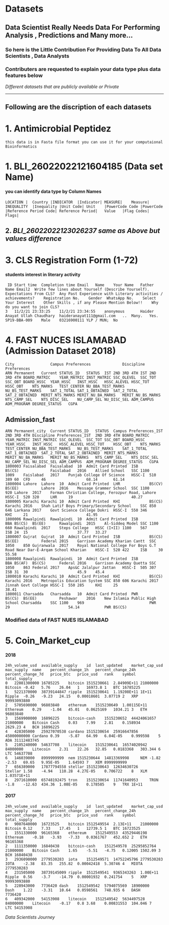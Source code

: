 # Datasets
## Data Scientist Really Needs Data For Performing Analysis , Predictions and Many more...
### So here is the Little Contribution For Providing Data To All Data Scientists , Data Analysts

### Contributers are requested to explain your data type plus data features below

_Different datasets that are publicly available or Private_

_________________________________________________________________________________________

## Following are the discription of each datasets 
# 1. Antimicrobial Peptidez
	this data is in Fasta file format you can use it for your computaional Bioinformatics


# 1.   BLI_26022022121604185 (Data set Name) 
   #### you can identify data type by Column Names
                   
	LOCATION |	Country	|INDICATOR	|Indicator|	MEASURE|	Measure|	INEQUALITY	|Inequality	|Unit Code|	Unit	|PowerCode Code	|PowerCode	|Reference Period Code|	Reference Period|	Value	|Flag Codes|	Flags|
	

## 2.    *BLI_26022022123026237 same as Above but values difference*

# 3.  CLS Registration Form (1-72) 
 #### students interest in literary activity
 
	 ID	Start time	Completion time	Email	Name	Your Name	Father Name	Email2	Write few lines about Yourself (Describe Yourself).	Expectations From CLS?	Any Past Experience with Literary activities / achievements?	Registration No.	Gender	WhatsApp No.	Select Your Interest	Other Skills , if any Please Mention Below!!	Why do you want to join CLS?
	3	11/2/21 23:33:25	11/2/21 23:34:55	anonymous		Haider	Anayat Ullah Chaudhary	haideranayat111@gmail.com 	..	Many.	Yes.	SP19-BBA-009 	Male	03216900111	YLP / MUN;	No	
	

# 4. FAST NUCES ISLAMABAD (Admission Dataset 2018)

	City				Campus Preferences				Discipline Preferences																																		
	ARN	Permanent	Current	STATUS_ID	STATUS	IST	2ND	3RD	4TH	IST	2ND	3RD	4TH	BOARD_MATRIC	YEAR_MATRIC	INST_MATRIC	SSC_OLEVEL	SSC_TOT	SSC_OBT	BOARD_HSSC	YEAR_HSSC	INST_HSSC	HSSC_ALEVEL	HSSC_TOT	HSSC_OBT	NTS_MARKS	TEST_CENTER	NU_BBA_TEST_MARKS	NU_BS_TEST_MARKS	SAT_1_TOTAL	SAT_1_OBTAINED	SAT_2_TOTAL	SAT_2_OBTAINED	MERIT_NTS_MARKS	MERIT_NU_BA_MARKS	MERIT_NU_BS_MARKS	NTS_CAMP_SEL	NTS_DISC_SEL	NU_CAMP_SEL	NU_DISC_SEL	ADM_CAMPUS	ADM_PROGRAM	DEGREE_STATUS	CGPA
	

 ## Admission_fast
 
 	ARN	Permanent_city	Current	STATUS_ID	STATUS	Campus Preferences_IST	2ND	3RD	4TH	Discipline Preferences_IST	2ND	3RD	4TH	BOARD_MATRIC	YEAR_MATRIC	INST_MATRIC	SSC_OLEVEL	SSC_TOT	SSC_OBT	BOARD_HSSC	YEAR_HSSC	INST_HSSC	HSSC_ALEVEL	HSSC_TOT	HSSC_OBT	NTS_MARKS	TEST_CENTER	NU_BBA_TEST_MARKS	NU_BS_TEST_MARKS	SAT_1_TOTAL	SAT_1_OBTAINED	SAT_2_TOTAL	SAT_2_OBTAINED	MERIT_NTS_MARKS	MERIT_NU_BA_MARKS	MERIT_NU_BS_MARKS	NTS_CAMP_SEL	NTS_DISC_SEL	NU_CAMP_SEL	NU_DISC_SEL	ADM_CAMPUS	ADM_PROGRAM	DEGREE_STATUS	CGPA
	1800003	Faisalabad	Faisalabad	10	Admit Card Printed	ISB				BS(CS)				Faislabad	2016	Allied School	SSC	1100	1009	Faislabad	2017	Punjab College Of Science	HSSC-I	510	389	60	CFD		46					68.14		61.14								
	1800004	Lahore	Lahore	10	Admit Card Printed	LHR				BS(CV)	BS(EE)			Lahore	2016	Message Grammer School	SSC	1100	920	Lahore	2017	Forman Christian College, Ferozpur Road, Lahore	HSSC-I	520	320		LHR		19							40.27								
	1800005	Karachi	Karachi	10	Admit Card Printed	KHI				BS(CS)				Karachi	2016	Shah Latif Boys Primary/Secondary School	SSC	850	646	Larkana	2017	Govt Science College Dokri	HSSC-I	550	346		KHI		21							41.95								
	1800006	Rawalpindi	Rawalpindi	10	Admit Card Printed	ISB				BBA	BS(CS)	BS(EE)		Rawalpindi	2015	Al-Siddeq Model	SSC	1100	660	Rawalpindi	2017	Steps College	HSSC (I+II)	1100	567		ISB	24	15						37.77	33.27								
	1800007	Gujrat	Gujrat	10	Admit Card Printed	ISB				BS(CS)	BS(EE)			Federal	2015	Garrison Academy Kharian Cantt	SSC	1050	850	Gujranwala	2017	Royal National College For Boys G.T Road Near Dar-E-Arqam School Kharian	HSSC-I	520	422		ISB		30							55.58								
	1800008	Rawalpindi	Rawalpindi	10	Admit Card Printed	ISB				BBA	BS(AF)	BS(CS)		Federal	2016	Garrison Academy Quetta	SSC	1050	863	Federal	2017	Aps&C Jalalpur Jattan	HSSC-I	505	307		ISB	31	30						45.9	45.4								
	1800010	Karachi	Karachi	10	Admit Card Printed	KHI				BS(CS)				Karachi	2016	Metropolis Education System	SSC	850	606	Karachi	2017	Jinnah Govt College	HSSC-I	550	285		KHI		25							38.41								
	1800011	Charsadda	Charsadda	10	Admit Card Printed	PWR				BS(CS)	BS(EE)			Peshawar	2016	New Islamia Public High School Charsadda	SSC	1100	969								PWR		29							54.14			PWR	BS(CS)				

 
  ### Modified data of FAST NUES ISLAMABAD
  
  # 5.   Coin_Market_cup
  
  #### 2018
  	24h_volume_usd	available_supply	id	last_updated	market_cap_usd	max_supply	name	percent_change_1h	percent_change_24h	percent_change_7d	price_btc	price_usd	rank	symbol	total_supply
	0	22081300000	16785225	bitcoin	1515230661	2.84909E+11	21000000	Bitcoin	-0.42	5.76	26.04	1	16973.8	1	BTC	16785225
	1	5221370000	38739144847	ripple	1515230641	1.19208E+11	1E+11	Ripple	-0.26	-9.23	24.15	0.00018601	3.07719	2	XRP	99993093880
	2	5705690000	96803840	ethereum	1515230649	1.00115E+11		Ethereum	0.29	-1.04	45.01	0.0625169	1034.21	3	ETH	96803840
	3	1569900000	16896225	bitcoin-cash	1515230652	44424061657	21000000	Bitcoin Cash	0.03	7.99	2.81	0.158934	2629.23	4	BCH	16896225
	4	428305000	25927070538	cardano	1515230654	25916647856	45000000000	Cardano	0.39	-5.87	64.99	6.04E-05	0.999598	5	ADA	31112483745
	5	2105240000	54637708	litecoin	1515230641	16574020942	84000000	Litecoin	2.31	22.26	32.85	0.0183368	303.344	6	LTC	54637708
	6	146039000	8999999999	nem	1515230644	14813369998		NEM	-1.82	-2.53	69.65	9.95E-05	1.64593	7	XEM	8999999999
	7	656389000	17877794558	stellar	1515230643	12634630726		Stellar	1.58	-4.94	110.28	4.27E-05	0.706722	8	XLM	1.03571E+11
	8	2971610000	65748192475	tron	1515230654	11741640953		TRON	-1.8	-12.63	434.36	1.08E-05	0.178585	9	TRX	1E+11


#### 2017
	24h_volume_usd	available_supply	id	last_updated	market_cap_usd	max_supply	name	percent_change_1h	percent_change_24h	percent_change_7d	price_btc	price_usd	rank	symbol	total_supply
	0	9007640000	16723525	bitcoin	1512549554	2.13E+11	21000000	Bitcoin	0.12	7.33	17.45	1	12739.5	1	BTC	16723525
	1	1551330000	96165368	ethereum	1512549553	43529446198		Ethereum	-0.18	-3.93	-7.33	0.0361767	452.652	2	ETH	96165368
	2	1111350000	16840438	bitcoin-cash	1512549578	25295852764	21000000	Bitcoin Cash	1.65	-5.51	-4.75	0.12005	1502.09	3	BCH	16840438
	3	2936090000	2779530283	iota	1512549571	14752245796	2779530283	IOTA	-2.38	83.35	255.82	0.00042418	5.30746	4	MIOTA	2779530283
	4	231505000	38739145009	ripple	1512549541	9365343263	1.00E+11	Ripple	0.56	-3.7	-14.79	0.00001932	0.241754	5	XRP	99993093880
	5	228943000	7736420	dash	1512549542	5794075569	18900000	Dash	1.22	-3.31	10.64	0.0598561	748.935	6	DASH	7736420
	6	409342000	54153908	litecoin	1512549542	5634497528	84000000	Litecoin	-0.17	0.8	3.68	0.00831553	104.046	7	LTC	54153908

 
 



_Data Scientists Journey_
